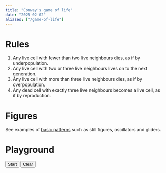 ```yaml
---
title: "Conway's game of life"
date: "2025-02-02"
aliases: ["/game-of-life"]
---
```


# Rules

1. Any live cell with fewer than two live neighbours dies, as if by underpopulation.
2. Any live cell with two or three live neighbours lives on to the next generation.
3. Any live cell with more than three live neighbours dies, as if by overpopulation.
4. Any dead cell with exactly three live neighbours becomes a live cell, as if by reproduction.

# Figures

See examples of [basic patterns](https://en.wikipedia.org/wiki/Conway%27s_Game_of_Life#Examples_of_patterns) such as
still figures, oscillators and gliders.

# Playground

<link rel="stylesheet" type="text/css" media="screen" href="../../game_of_life.css"/>

<div id="gridContainer">

</div>

<div class="controls">
<button id="start"><span>Start</span></button>
<button id="clear"><span>Clear</span></button>
</div>

<script>

let dimension = 20;

let playing = false;

let grid = new Array(dimension);
let nextGrid = new Array(dimension);

let timer;
let reproductionTime = 100;

function initializeGrids() {
    for (let i = 0; i < dimension; i++) {
        grid[i] = new Array(dimension);
        nextGrid[i] = new Array(dimension);
    }
}

function resetGrids() {
    for (let i = 0; i < dimension; i++) {
        for (let j = 0; j < dimension; j++) {
            grid[i][j] = 0;
            nextGrid[i][j] = 0;
        }
    }
}

function copyAndResetGrid() {
    for (let i = 0; i < dimension; i++) {
        for (let j = 0; j < dimension; j++) {
            grid[i][j] = nextGrid[i][j];
            nextGrid[i][j] = 0;
        }
    }
}

function initialize() {
    createTable();
    initializeGrids();
    resetGrids();
    setupControlButtons();
}

function createTable() {
    let gridContainer = document.getElementById('gridContainer');
    if (!gridContainer) {
        console.error("Problem: No div for the grid table!");
    }

    let table = document.createElement("table");

    for (let i = 0; i < dimension; i++) {
        let tr = document.createElement("tr");
        for (let j = 0; j < dimension; j++) {
            let cell = document.createElement("td");
            cell.setAttribute("id", i + "_" + j);
            cell.setAttribute("class", "dead");
            cell.onclick = cellClickHandler;
            tr.appendChild(cell);
        }
        table.appendChild(tr);
    }
    gridContainer.appendChild(table);
}

function cellClickHandler() {
    const axes = this.id.split("_");
    const x = axes[0];
    const y = axes[1];

    let classes = this.getAttribute("class");
    if (classes.indexOf("live") > -1) {
        this.setAttribute("class", "dead");
        grid[x][y] = 0;
    } else {
        this.setAttribute("class", "live");
        grid[x][y] = 1;
    }
}

function updateView() {
    for (let i = 0; i < dimension; i++) {
        for (let j = 0; j < dimension; j++) {
            let cell = document.getElementById(i + "_" + j);
            if (grid[i][j] === 0) {
                cell.setAttribute("class", "dead");
            } else {
                cell.setAttribute("class", "live");
            }
        }
    }
}

function setupControlButtons() {
    let startButton = document.getElementById('start');
    startButton.onclick = startButtonHandler;

    let clearButton = document.getElementById('clear');
    clearButton.onclick = clearButtonHandler;
}

function clearButtonHandler() {
    console.log("Clear the game: stop playing, clear the grid");

    playing = false;
    let startButton = document.getElementById('start');
    startButton.innerHTML = "Start";
    clearTimeout(timer);

    let cellsList = document.getElementsByClassName("live");
    // convert to array first, otherwise, you're working on a live node list
    // and the update doesn't work!
    let cells = [];
    for (let i = 0; i < cellsList.length; i++) {
        cells.push(cellsList[i]);
    }

    for (let i = 0; i < cells.length; i++) {
        cells[i].setAttribute("class", "dead");
    }
    resetGrids();
}

function startButtonHandler() {
    if (playing) {
        playing = false;
        this.innerHTML = "Continue";
        clearTimeout(timer);
    } else {
        playing = true;
        this.innerHTML = "Pause";
        play();
    }
}

// run the life game
function play() {
    computeNextGen();

    if (playing) {
        timer = setTimeout(play, reproductionTime);
    }
}

function computeNextGen() {
    for (let x = 0; x < dimension; x++) {
        for (let y = 0; y < dimension; y++) {
            const cellsAround = get_live_cells_around(grid, neighbours(x, y, grid.length));
            const cell = grid[x][y]

            if (cellsAround < 2 && cell === 1) {
                nextGrid[x][y] = 0;
            } else if ((cellsAround === 2 || cellsAround === 3) && cell === 1) {
                nextGrid[x][y] = 1;
            } else if (cellsAround > 3 && cell === 1) {
                nextGrid[x][y] = 0;
            } else if (cellsAround === 3 && cell === 0) {
                nextGrid[x][y] = 1;
            } else {
                nextGrid[x][y] = 0;
            }
        }
    }

    // copy NextGrid to grid, and reset nextGrid
    copyAndResetGrid();
    // copy all 1 values to "live" in the table
    updateView();
}

function get_live_cells_around(grid, neighbors) {
    let count = 0
    for (let i = 0; i < neighbors.length; i++) {
        if (grid[neighbors[i][0]][neighbors[i][1]] !== 0) {
            count++
        }
    }
    return count
}


function neighbours(x, y, dimension) {
    let nb = new (Array);
    let directions = [[-1, -1], [0, -1], [1, -1], [-1, 0], [1, 0], [-1, 1], [0, 1], [1, 1]]
    for (let i = 0; i < directions.length; i++) {
        let xoverflow = x + directions[i][0]
        let yoverflow = y + directions[i][1]
        if (!(xoverflow < 0 || yoverflow < 0 || xoverflow >= dimension || yoverflow >= dimension)) {
            nb.push(Array(xoverflow, yoverflow));
        }
    }

    return nb;
}

window.onload = initialize;

</script>
<br><br><br>